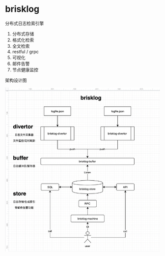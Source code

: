 # brisklog
分布式日志检索引擎

1. 分布式存储
2. 格式化检索
3. 全文检索
4. restful / grpc
5. 可视化
6. 邮件告警
7. 节点健康监控

架构设计图

![系统架构](./docs/brisklog-architecture.png)
